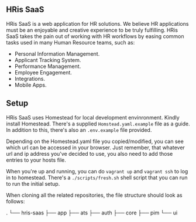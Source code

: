 ## HRis SaaS

HRis SaaS is a web application for HR solutions. We believe HR applications must be an enjoyable and creative experience to be truly fulfilling. HRis SaaS takes the pain out of working with HR workflows by easing common tasks used in many Human Resource teams, such as:

- Personal Information Management.
- Applicant Tracking System.
- Performance Management.
- Employee Engagement.
- Integrations.
- Mobile Apps.

## Setup

HRis SaaS uses Homestead for local development envinronment. Kindly install Homestead. There's a supplied `Homstead.yaml.example` file as a guide. In addition to this, there's also an `.env.example` file provided.

Depending on the Homestead.yaml file you copied/modified, you can see which url can be accessed in your browser. Just remember, that whatever url and ip address you've decided to use, you also need to add those entries to your hosts file.

When you're up and running, you can do `vagrant up` and `vagrant ssh` to log in to homestead. There's a `./scripts/fresh.sh` shell script that you can run to run the initial setup.

When cloning all the related repositories, the file structure should look as follows:

.
└── hris-saas
    ├── app
    ├── ats
    ├── auth
    ├── core
    ├── pim
    └── ui
